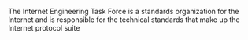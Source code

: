 The Internet Engineering Task Force is a standards organization for the Internet and is responsible for the technical standards that make up the Internet protocol suite